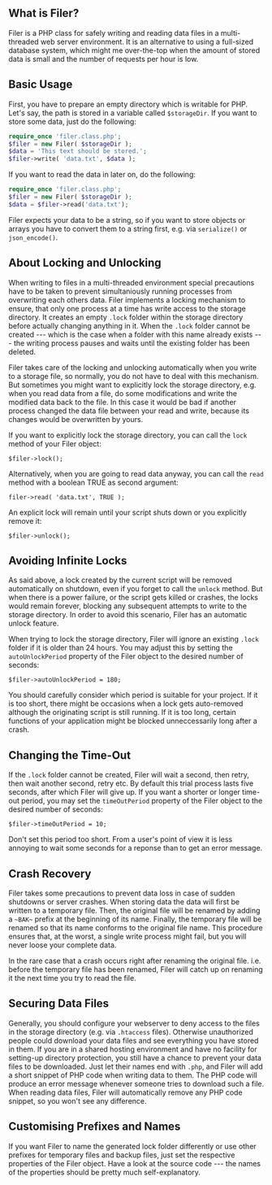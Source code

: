 ## What is Filer?

Filer is a PHP class for safely writing and reading data files in a
multi-threaded web server environment. It is an alternative to using a
full-sized database system, which might me over-the-top when the amount of
stored data is small and the number of requests per hour is low.


## Basic Usage

First, you have to prepare an empty directory which is writable for PHP. Let's
say, the path is stored in a variable called `$storageDir`. If you want to store
some data, just do the following:

```php
require_once 'filer.class.php';
$filer = new Filer( $storageDir );
$data = 'This text should be stored.';
$filer->write( 'data.txt', $data );
```

If you want to read the data in later on, do the following:

```php
require_once 'filer.class.php';
$filer = new Filer( $storageDir );
$data = $filer->read('data.txt');
```

Filer expects your data to be a string, so if you want to store objects or
arrays you have to convert them to a string first, e.g. via `serialize()` or
`json_encode()`.


## About Locking and Unlocking

When writing to files in a multi-threaded environment special precautions have
to be taken to prevent simultaniously running processes from overwriting each
others data. Filer implements a locking mechanism to ensure, that only one
process at a time has write access to the storage directory. It creates an empty
`.lock` folder within the storage directory before actually changing anything in
it. When the `.lock` folder cannot be created --- which is the case when a
folder with this name already exists --- the writing process pauses and waits
until the existing folder has been deleted.

Filer takes care of the locking and unlocking automatically when you write to a
storage file, so normally, you do not have to deal with this mechanism. But
sometimes you might want to explicitly lock the storage directory, e.g. when you
read data from a file, do some modifications and write the modified data back to
the file. In this case it would be bad if another process changed the data file
between your read and write, because its changes would be overwritten by yours.

If you want to explicitly lock the storage directory, you can call the `lock`
method of your Filer object:

`$filer->lock();`

Alternatively, when you are going to read data anyway, you can call the `read`
method with a boolean TRUE as second argument:

`filer->read( 'data.txt', TRUE );`

An explicit lock will remain until your script shuts down or you explicitly
remove it:

`$filer->unlock();`


## Avoiding Infinite Locks

As said above, a lock created by the current script will be removed
automatically on shutdown, even if you forget to call the `unlock` method. But
when there is a power failure, or the script gets killed or crashes, the locks
would remain forever, blocking any subsequent attempts to write to the storage
directory. In order to avoid this scenario, Filer has an automatic unlock
feature. 

When trying to lock the storage directory, Filer will ignore an existing `.lock`
folder if it is older than 24 hours. You may adjust this by setting the
`autoUnlockPeriod` property of the Filer object to the desired number of
seconds:

`$filer->autoUnlockPeriod = 180;`

You should carefully consider which period is suitable for your project. If it
is too short, there might be occasions when a lock gets auto-removed although
the originating script is still running. If it is too long, certain functions of
your application might be blocked unneccessarily long after a crash. 


## Changing the Time-Out

If the `.lock` folder cannot be created, Filer will wait a second, then retry,
then wait another second, retry etc. By default this trial process lasts five
seconds, after which Filer will give up. If you want a shorter or longer
time-out period, you may set the `timeOutPeriod` property of the Filer object to
the desired number of seconds:

`$filer->timeOutPeriod = 10;`

Don't set this period too short. From a user's point of view it is less annoying
to wait some seconds for a reponse than to get an error message.


## Crash Recovery

Filer takes some precautions to prevent data loss in case of sudden shutdowns or
server crashes. When storing data the data will first be written to a temporary
file. Then, the original file will be renamed by adding a `~BAK~` prefix at the
beginning of its name. Finally, the temporary file will be renamed so that its
name conforms to the original file name. This procedure ensures that, at the
worst, a single write process might fail, but you will never loose your complete
data.

In the rare case that a crash occurs right after renaming the original file.
i.e. before the temporary file has been renamed, Filer will catch up on renaming
it the next time you try to read the file. 


## Securing Data Files

Generally, you should configure your webserver to deny access to the files in
the storage directory (e.g. via `.htaccess` files). Otherwise unauthorized
people could download your data files and see everything you have stored in
them. If you are in a shared hosting environment and have no facility for
setting-up directory protection, you still have a chance to prevent your data
files to be downloaded. Just let their names end with `.php`, and Filer will add
a short snippet of PHP code when writing data to them. The PHP code will produce
an error message whenever someone tries to download such a file. When reading
data files, Filer will automatically remove any PHP code snippet, so you won't
see any difference.


## Customising Prefixes and Names

If you want Filer to name the generated lock folder differently or use other
prefixes for temporary files and backup files, just set the respective properties
of the Filer object. Have a look at the source code --- the names of the
properties should be pretty much self-explanatory.
